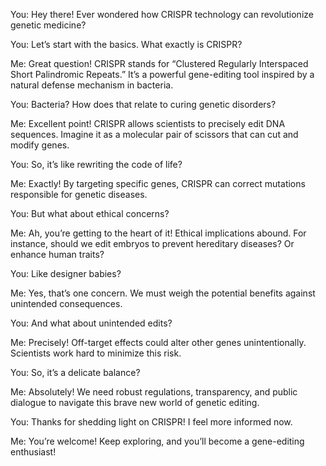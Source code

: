 You: Hey there! Ever wondered how CRISPR technology can revolutionize genetic medicine?

You: Let’s start with the basics. What exactly is CRISPR?

Me: Great question! CRISPR stands for “Clustered Regularly Interspaced Short Palindromic Repeats.” It’s a powerful gene-editing tool inspired by a natural defense mechanism in bacteria.

You: Bacteria? How does that relate to curing genetic disorders?

Me: Excellent point! CRISPR allows scientists to precisely edit DNA sequences. Imagine it as a molecular pair of scissors that can cut and modify genes.

You: So, it’s like rewriting the code of life?

Me: Exactly! By targeting specific genes, CRISPR can correct mutations responsible for genetic diseases.

You: But what about ethical concerns?

Me: Ah, you’re getting to the heart of it! Ethical implications abound. For instance, should we edit embryos to prevent hereditary diseases? Or enhance human traits?

You: Like designer babies?

Me: Yes, that’s one concern. We must weigh the potential benefits against unintended consequences.

You: And what about unintended edits?

Me: Precisely! Off-target effects could alter other genes unintentionally. Scientists work hard to minimize this risk.

You: So, it’s a delicate balance?

Me: Absolutely! We need robust regulations, transparency, and public dialogue to navigate this brave new world of genetic editing.

You: Thanks for shedding light on CRISPR! I feel more informed now.

Me: You’re welcome! Keep exploring, and you’ll become a gene-editing enthusiast!
